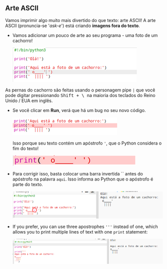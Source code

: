 ## Arte ASCII

Vamos imprimir algo muito mais divertido do que texto: arte ASCII! A arte ASCII (pronuncia-se '*ask-e*') está criando **imagens fora do texto**.

+ Vamos adicionar um pouco de arte ao seu programa - uma foto de um cachorro!
    
    ![captura de tela](images/me-dog.png)

As pernas do cachorro são feitas usando o personagem pipe `|` que você pode digitar pressionando <kbd>Shift + \ </kbd> na maioria dos teclados do Reino Unido / EUA em inglês.

+ Se você clicar em **Run**, verá que há um bug no seu novo código.
    
    ![captura de tela](images/me-dog-bug.png)
    
    Isso porque seu texto contém um apóstrofo `'`, que o Python considera o fim do texto!
    
    ![captura de tela](images/me-dog-quote.png)

+ Para corrigir isso, basta colocar uma barra invertida `` antes do apóstrofo na palavra `aqui`. Isso informa ao Python que o apóstrofo é parte do texto.
    
    ![captura de tela](images/me-dog-bug-fix.png)

+ If you prefer, you can use three apostrophes `'''` instead of one, which allows you to print multiple lines of text with one `print` statement:
    
    ![captura de tela](images/me-dog-triple-quote.png)